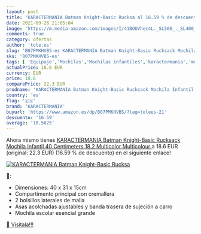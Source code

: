 ```yaml
---
layout: post
title: 'KARACTERMANIA Batman Knight-Basic Rucksa al 16.59 % de descuento'
date: 2021-09-26 21:05:04
image: 'https://m.media-amazon.com/images/I/41BOUVhec4L._SL500_._SL400_.jpg'
comments: true
category: ofertas
author: 'tole.es'
slug: 'B07PMKHVBS-es KARACTERMANIA Batman Knight-Basic Rucksack Mochila...'
sku: 'B07PMKHVBS-es'
tags: [ 'Equipaje','Mochilas','Mochilas infantiles','karactermania','mochila', ]
actualPrice: 18.6 EUR
currency: EUR
price: 18.6
comparePrice: 22.3 EUR
prodname: 'KARACTERMANIA Batman Knight-Basic Rucksack Mochila Infantil 40 Centimeters 18.2 Multicolor  Multicolour '
country: 'es'
flag: '🇪🇸'
brand: 'KARACTERMANIA'
buyurl: 'https://www.amazon.es/dp/B07PMKHVBS/?tag=tolees-21'
descuento: '16.59'
average: '18.5625'
---
```


Ahora mismo tienes [KARACTERMANIA Batman Knight-Basic Rucksack Mochila Infantil 40 Centimeters 18.2 Multicolor  Multicolour ](https://www.amazon.es/dp/B07PMKHVBS/?tag=tolees-21) a 18.6 EUR (original: 22.3 EUR) (16.59 %  de descuento) en el siguiente enlace!

[![KARACTERMANIA Batman Knight-Basic Rucksa](https://m.media-amazon.com/images/I/41BOUVhec4L._SL500_._SL400_.jpg)](https://www.amazon.es/dp/B07PMKHVBS/?tag=tolees-21)

🔎:

- Dimensiones: 40 x 31 x 15cm
- Compartimento principal con cremallera
- 2 bolsillos laterales de malla
- Asas acolchadas ajustables y banda trasera de sujeción a carro
- Mochila escolar esencial grande

[🛒 Visítala!!!](https://www.amazon.es/dp/B07PMKHVBS/?tag=tolees-21)
